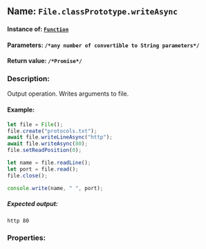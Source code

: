 ## Name: `File.classPrototype.writeAsync`

#### Instance of: [`Function`](Function.md)

#### Parameters: `/*any number of convertible to String parameters*/`

#### Return value: `/*Promise*/`

### Description:

Output operation. 
Writes arguments to file.

#### Example:

```js
let file = File();
file.create("protocols.txt");
await file.writeLineAsync("http");
await file.writeAsync(80);
file.setReadPosition(0);

let name = file.readLine();
let port = file.read();
file.close();

console.write(name, " ", port);
```

##### Expected output:

```
http 80
```

### Properties:



